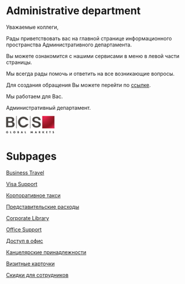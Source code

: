 # Administrative department

Уважаемые коллеги,

Рады приветствовать вас на главной странице информационного пространства Административного департамента.

Вы можете ознакомится с нашими сервисами в меню в левой части страницы.

Мы всегда рады помочь и ответить на все возникающие вопросы.

Для создания обращения Вы можете перейти по [ссылке](http://jira//login.jsp?permissionViolation=true&os_destination=%2Fsecure%2FCreateIssue%21default.jspa%3Fpid%3D16200%26issuetype%3D3).

Мы работаем для Вас.

Административный департамент.

![Administrative%20department%20190d3e4e99c881fca559dcf21095ddf1/image2021-2-15_20-23-43.png](Administrative%20department%20190d3e4e99c881fca559dcf21095ddf1/image2021-2-15_20-23-43.png)

# Subpages

[Business Travel](Administrative%20department%20190d3e4e99c881fca559dcf21095ddf1/Business%20Travel%20190d3e4e99c881309f00da03dbc0e784.md)

[Visa Support](Administrative%20department%20190d3e4e99c881fca559dcf21095ddf1/Visa%20Support%20190d3e4e99c88113b852eef1912c7125.md)

[Корпоративное такси](Administrative%20department%20190d3e4e99c881fca559dcf21095ddf1/%D0%9A%D0%BE%D1%80%D0%BF%D0%BE%D1%80%D0%B0%D1%82%D0%B8%D0%B2%D0%BD%D0%BE%D0%B5%20%D1%82%D0%B0%D0%BA%D1%81%D0%B8%20190d3e4e99c881e4aceffcb1e286b751.md)

[Представительские расходы](Administrative%20department%20190d3e4e99c881fca559dcf21095ddf1/%D0%9F%D1%80%D0%B5%D0%B4%D1%81%D1%82%D0%B0%D0%B2%D0%B8%D1%82%D0%B5%D0%BB%D1%8C%D1%81%D0%BA%D0%B8%D0%B5%20%D1%80%D0%B0%D1%81%D1%85%D0%BE%D0%B4%D1%8B%20190d3e4e99c8810eae02d4d97b5eb626.md)

[Corporate Library](Administrative%20department%20190d3e4e99c881fca559dcf21095ddf1/Corporate%20Library%20190d3e4e99c881eab91ac9634e656a6b.md)

[Office Support](Administrative%20department%20190d3e4e99c881fca559dcf21095ddf1/Office%20Support%20190d3e4e99c881d0b620e3a6145c6a46.md)

[Доступ в офис](Administrative%20department%20190d3e4e99c881fca559dcf21095ddf1/%D0%94%D0%BE%D1%81%D1%82%D1%83%D0%BF%20%D0%B2%20%D0%BE%D1%84%D0%B8%D1%81%20190d3e4e99c8819faabed5322c439e25.md)

[Канцелярские принадлежности](Administrative%20department%20190d3e4e99c881fca559dcf21095ddf1/%D0%9A%D0%B0%D0%BD%D1%86%D0%B5%D0%BB%D1%8F%D1%80%D1%81%D0%BA%D0%B8%D0%B5%20%D0%BF%D1%80%D0%B8%D0%BD%D0%B0%D0%B4%D0%BB%D0%B5%D0%B6%D0%BD%D0%BE%D1%81%D1%82%D0%B8%20190d3e4e99c8818c8c1ef14f9f9ed560.md)

[Визитные карточки](Administrative%20department%20190d3e4e99c881fca559dcf21095ddf1/%D0%92%D0%B8%D0%B7%D0%B8%D1%82%D0%BD%D1%8B%D0%B5%20%D0%BA%D0%B0%D1%80%D1%82%D0%BE%D1%87%D0%BA%D0%B8%20190d3e4e99c88183bf8cd09ad0621452.md)

[Скидки для сотрудников](Administrative%20department%20190d3e4e99c881fca559dcf21095ddf1/%D0%A1%D0%BA%D0%B8%D0%B4%D0%BA%D0%B8%20%D0%B4%D0%BB%D1%8F%20%D1%81%D0%BE%D1%82%D1%80%D1%83%D0%B4%D0%BD%D0%B8%D0%BA%D0%BE%D0%B2%20190d3e4e99c881a2a56ece5793020a7f.md)